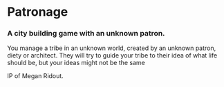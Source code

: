 # Patronage
### A city building game with an unknown patron. 

You manage a tribe in an unknown world, created by an unknown patron, diety or architect. They will try to guide your tribe to their idea of what life should be, but your ideas might not be the same





IP of Megan Ridout. 
